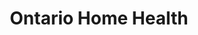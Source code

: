 ---
title: "Ontario Home Health"
url: /stratford/ontario-home-health-huron-street/
shop: Sanitätshaus
---